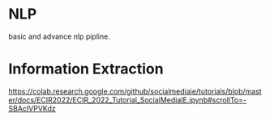 # NLP
basic and advance nlp pipline.
# Information Extraction 
https://colab.research.google.com/github/socialmediaie/tutorials/blob/master/docs/ECIR2022/ECIR_2022_Tutorial_SocialMediaIE.ipynb#scrollTo=-SBAcIVPVKdz
